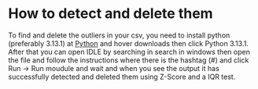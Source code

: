 # How to detect and delete them

To find and delete the outliers in your csv, you need to install python (preferably 3.13.1) at [Python](https://www.python.org/) and hover downloads then click Python 3.13.1. After that you can open IDLE by searching in search in windows then open the file and 
follow the instructions where there is the hashtag (#) and click Run -> Run moudule and wait and when you see the output it has successfully detected and deleted them using Z-Score and a IQR test.
